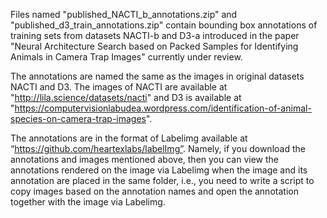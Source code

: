 Files named "published_NACTI_b_annotations.zip" and "published_d3_train_annotations.zip" contain bounding box annotations of training sets from datasets NACTI-b and D3-a introduced in the paper "Neural Architecture Search based on Packed Samples for Identifying Animals in Camera Trap Images" currently under review.

The annotations are named the same as the images in original datasets NACTI and D3. The images of NACTI are available at "http://lila.science/datasets/nacti" and D3 is available at "https://computervisionlabudea.wordpress.com/identification-of-animal-species-on-camera-trap-images".

The annotations are in the format of Labelimg available at “https://github.com/heartexlabs/labelImg”. Namely, if you download the annotations and images mentioned above, then you can view the annotations rendered on the image via Labelimg when the image and its annotation are placed in the same folder, i.e., you need to write a script to copy images based on the annotation names and open the annotation together with the image via Labelimg.
